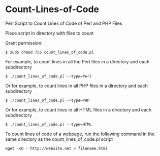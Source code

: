 # Count-Lines-of-Code

Perl Script to Count Lines of Code of Perl and PHP Files

Place script in directory with files to count

Grant permission:

	$ sudo chmod 755 count_lines_of_code.pl

For example, to count lines in all the Perl files in a directory and each subdirectory	

	$ ./count_lines_of_code.pl --type=Perl
	
Or for example, to count lines in all PHP files in a directory and each subdirectory

	$ ./count_lines_of_code.pl --type=PHP
	
Or for example, to count lines in all HTML files in a directory and each subdirectory

	$ ./count_lines_of_code.pl --type=HTML
	
To count lines of code of a webpage, run the following command in the same directory as the count_lines_of_code.pl script

	wget -cO - http://website.net > filename.html
